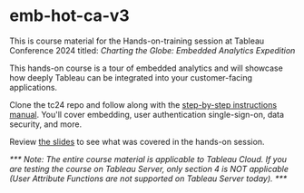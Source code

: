 # emb-hot-ca-v3

This is course material for the Hands-on-training session at Tableau Conference 2024 titled:  <i>Charting the Globe: Embedded Analytics Expedition</i>

This hands-on course is a tour of embedded analytics and will showcase how deeply Tableau can be integrated into your customer-facing applications. 

Clone the tc24 repo and follow along with the <a href="https://github.com/tableau/emb-hot-ca-v3/blob/tc24/TC24-embedding-instructions-manual.pdf">step-by-step instructions manual</a>. You'll cover embedding, user authentication single-sign-on, data security, and more.

Review <a href="https://github.com/tableau/emb-hot-ca-v3/blob/tc24/TC24-embedding-expedition-slides.pdf">the slides</a> to see what was covered in the hands-on session.


<i>*** Note: The entire course material is applicable to Tableau Cloud. If you are testing the course on Tableau Server, only section 4 is NOT applicable (User Attribute Functions are not supported on Tableau Server today). ***</i>
